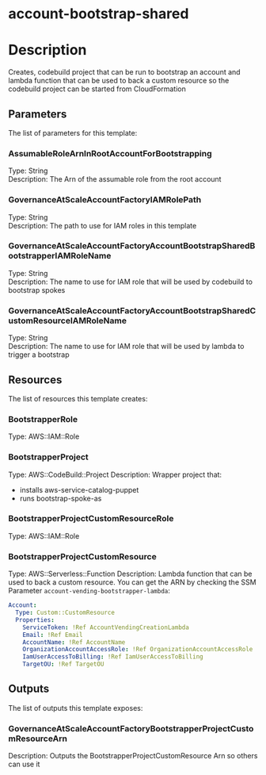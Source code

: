 # account-bootstrap-shared
# Description
Creates, codebuild project that can be run to bootstrap an account and lambda function that can be used to back a custom resource so the codebuild project can be started from CloudFormation
 


## Parameters
The list of parameters for this template:

### AssumableRoleArnInRootAccountForBootstrapping 
Type: String  
Description: The Arn of the assumable role from the root account 
### GovernanceAtScaleAccountFactoryIAMRolePath 
Type: String  
Description: The path to use for IAM roles in this template 
### GovernanceAtScaleAccountFactoryAccountBootstrapSharedBootstrapperIAMRoleName 
Type: String  
Description: The name to use for IAM role that will be used by codebuild to bootstrap spokes 
### GovernanceAtScaleAccountFactoryAccountBootstrapSharedCustomResourceIAMRoleName 
Type: String  
Description: The name to use for IAM role that will be used by lambda to trigger a bootstrap 

## Resources
The list of resources this template creates:

### BootstrapperRole 
Type: AWS::IAM::Role  
### BootstrapperProject 
Type: AWS::CodeBuild::Project 
Description: Wrapper project that:
  - installs aws-service-catalog-puppet
  - runs bootstrap-spoke-as
 
### BootstrapperProjectCustomResourceRole 
Type: AWS::IAM::Role  
### BootstrapperProjectCustomResource 
Type: AWS::Serverless::Function 
Description: Lambda function that can be used to back a custom resource.  You can get the ARN by checking the SSM Parameter
```account-vending-bootstrapper-lambda```:
```yaml
Account:
  Type: Custom::CustomResource
  Properties:
    ServiceToken: !Ref AccountVendingCreationLambda
    Email: !Ref Email
    AccountName: !Ref AccountName
    OrganizationAccountAccessRole: !Ref OrganizationAccountAccessRole
    IamUserAccessToBilling: !Ref IamUserAccessToBilling
    TargetOU: !Ref TargetOU
```
 

## Outputs
The list of outputs this template exposes:

### GovernanceAtScaleAccountFactoryBootstrapperProjectCustomResourceArn 
Description: Outputs the BootstrapperProjectCustomResource Arn so others can use it
  
